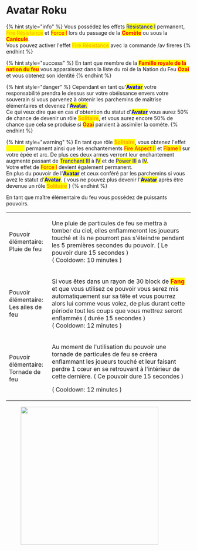 # Avatar Roku

{% hint style="info" %}
Vous possédez les effets <mark style="color:blue;">Résistance I</mark> permanent, <mark style="color:orange;">Fire Résistance</mark> et <mark style="color:red;">Force I</mark> lors du passage de la <mark style="color:red;">**Comète**</mark> ou sous la <mark style="color:red;">**Canicule**</mark>.\
Vous pouvez activer l'effet <mark style="color:orange;">Fire Résistance</mark> avec la commande /av fireres
{% endhint %}

{% hint style="success" %}
En tant que membre de la <mark style="color:red;">**Famille royale de la nation du feu**</mark> vous apparaissez dans la liste du roi de la Nation du Feu <mark style="color:red;">**Ozai**</mark> et vous obtenez son identité
{% endhint %}

{% hint style="danger" %}
Cependant en tant qu'<mark style="color:blue;">**Avatar**</mark> votre responsabilité prendra le dessus sur votre obéissance envers votre souverain si vous parvenez à obtenir les parchemins de maîtrise élémentaires et devenez l'<mark style="color:blue;">**Avatar.**</mark>\
Ce qui veux dire que en cas d'obtention du statut d'<mark style="color:blue;">**Avatar**</mark> vous aurez 50% de chance de devenir un rôle <mark style="color:orange;">**Solitaire**</mark>, et vous aurez encore 50% de chance que cela se produise si <mark style="color:red;">**Ozai**</mark> parvient à assimiler la comète.
{% endhint %}

{% hint style="warning" %}
En tant que rôle <mark style="color:orange;">**Solitaire**</mark>, vous obtenez l'effet <mark style="color:yellow;">Speed I</mark> permanent ainsi que les enchantements <mark style="color:red;">Fire Aspect II</mark> et <mark style="color:red;">Flame I</mark> sur votre épée et arc. De plus ces deux armes verront leur enchantement augmenté passant de <mark style="color:blue;">Tranchant III</mark> à <mark style="color:blue;">IV</mark> et de <mark style="color:blue;">Power III</mark> à <mark style="color:blue;">IV</mark>.\
Votre effet de <mark style="color:red;">Force I</mark> devient également permanent.\
En plus du pouvoir de l'<mark style="color:blue;">**Avatar**</mark> et ceux conféré par les parchemins si vous avez le statut d'<mark style="color:blue;">**Avatar**</mark>. ( vous ne pouvez plus devenir l'<mark style="color:blue;">**Avatar**</mark> après être devenue un rôle <mark style="color:orange;">**Solitaire**</mark> )
{% endhint %}

En tant que maître élémentaire du feu vous possédez de puissants pouvoirs.

|                                                 |                                                                                                                                                                                                                                                                                                                                                               |
| ----------------------------------------------- | ------------------------------------------------------------------------------------------------------------------------------------------------------------------------------------------------------------------------------------------------------------------------------------------------------------------------------------------------------------- |
| <p>Pouvoir élémentaire:<br>Pluie de feu</p>     | <p>Une pluie de particules de feu se mettra à tomber du ciel, elles enflammeront les joueurs touché et ils ne pourront pas s'éteindre pendant les 5 premières secondes du pouvoir. ( Le pouvoir dure 15 secondes )<br>( Cooldown: 10 minutes )</p>                                                                                                            |
| <p>Pouvoir élémentaire:<br>Les ailes de feu</p> | <p>Si vous êtes dans un rayon de 30 block de <mark style="color:red;"><strong>Fang</strong></mark> et que vous utilisez ce pouvoir vous serez mis automatiquement sur sa tête et vous pourrez alors lui comme vous volez, de plus durant cette période tout les coups que vous mettrez seront enflammés ( durée 15 secondes )<br>( Cooldown: 12 minutes )</p> |
| <p>Pouvoir élémentaire:<br>Tornade de feu</p>   | <p>Au moment de l'utilisation du pouvoir une tornade de particules de feu se créera enflammant les joueurs touché et leur faisant perdre 1 cœur en se retrouvant à l'intérieur de cette dernière. ( Ce pouvoir dure 15 secondes )</p><p>( Cooldown: 12 minutes )</p>                                                                                          |

<figure><img src="https://yt3.ggpht.com/a/AGF-l79StNrEp5Y-ufN7JAhKquvzD0fuzWdpvW06Tg=s900-mo-c-c0xffffffff-rj-k-no" alt="" width="375"><figcaption></figcaption></figure>
